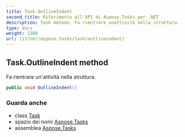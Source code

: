 ```yaml
---
title: Task.OutlineIndent
second_title: Riferimento all'API di Aspose.Tasks per .NET
description: Task metodo. Fa rientrare unattività nella struttura.
type: docs
weight: 1380
url: /it/net/aspose.tasks/task/outlineindent/
---
```

## Task.OutlineIndent method

Fa rientrare un'attività nella struttura.

```csharp
public void OutlineIndent()
```

### Guarda anche

* class [Task](../)
* spazio dei nomi [Aspose.Tasks](../../task/)
* assemblea [Aspose.Tasks](../../../)


